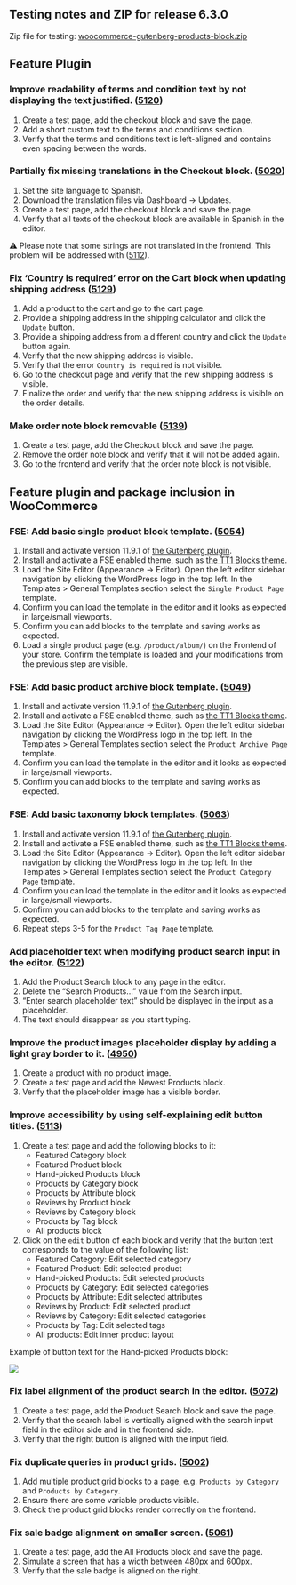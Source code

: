 ## Testing notes and ZIP for release 6.3.0

Zip file for testing: [woocommerce-gutenberg-products-block.zip](https://github.com/woocommerce/woocommerce-gutenberg-products-block/files/7552325/woocommerce-gutenberg-products-block.zip)

## Feature Plugin

### Improve readability of terms and condition text by not displaying the text justified. ([5120](https://github.com/woocommerce/woocommerce-gutenberg-products-block/pull/5120))

1. Create a test page, add the checkout block and save the page.
2. Add a short custom text to the terms and conditions section.
3. Verify that the terms and conditions text is left-aligned and contains even spacing between the words.

### Partially fix missing translations in the Checkout block. ([5020](https://github.com/woocommerce/woocommerce-gutenberg-products-block/pull/5020))

1. Set the site language to Spanish.
2. Download the translation files via Dashboard → Updates.
3. Create a test page, add the checkout block and save the page.
4. Verify that all texts of the checkout block are available in Spanish in the editor.

⚠️ Please note that some strings are not translated in the frontend. This problem will be addressed with ([5112](https://github.com/woocommerce/woocommerce-gutenberg-products-block/pull/5112)).

### Fix ‘Country is required’ error on the Cart block when updating shipping address ([5129](https://github.com/woocommerce/woocommerce-gutenberg-products-block/pull/5129))

1. Add a product to the cart and go to the cart page.
2. Provide a shipping address in the shipping calculator and click the `Update` button.
3. Provide a shipping address from a different country and click the `Update` button again.
4. Verify that the new shipping address is visible.
5. Verify that the error `Country is required` is not visible.
6. Go to the checkout page and verify that the new shipping address is visible.
7. Finalize the order and verify that the new shipping address is visible on the order details.

### Make order note block removable ([5139](https://github.com/woocommerce/woocommerce-gutenberg-products-block/pull/5139))

1. Create a test page, add the Checkout block and save the page.
2. Remove the order note block and verify that it will not be added again.
3. Go to the frontend and verify that the order note block is not visible.

## Feature plugin and package inclusion in WooCommerce

### FSE: Add basic single product block template. ([5054](https://github.com/woocommerce/woocommerce-gutenberg-products-block/pull/5054))

1. Install and activate version 11.9.1 of [the Gutenberg plugin](https://wordpress.org/plugins/gutenberg/).
2. Install and activate a FSE enabled theme, such as [the TT1 Blocks theme](https://wordpress.org/themes/tt1-blocks/).
3. Load the Site Editor (Appearance → Editor). Open the left editor sidebar navigation by clicking the WordPress logo in the top left. In the Templates > General Templates section select the `Single Product Page` template.
4. Confirm you can load the template in the editor and it looks as expected in large/small viewports.
5. Confirm you can add blocks to the template and saving works as expected.
6. Load a single product page (e.g. `/product/album/`) on the Frontend of your store. Confirm the template is loaded and your modifications from the previous step are visible.

### FSE: Add basic product archive block template. ([5049](https://github.com/woocommerce/woocommerce-gutenberg-products-block/pull/5049))

1. Install and activate version 11.9.1 of [the Gutenberg plugin](https://wordpress.org/plugins/gutenberg/).
2. Install and activate a FSE enabled theme, such as [the TT1 Blocks theme](https://wordpress.org/themes/tt1-blocks/).
3. Load the Site Editor (Appearance → Editor). Open the left editor sidebar navigation by clicking the WordPress logo in the top left. In the Templates > General Templates section select the `Product Archive Page` template.
4. Confirm you can load the template in the editor and it looks as expected in large/small viewports.
5. Confirm you can add blocks to the template and saving works as expected.

### FSE: Add basic taxonomy block templates. ([5063](https://github.com/woocommerce/woocommerce-gutenberg-products-block/pull/5063))

1. Install and activate version 11.9.1 of [the Gutenberg plugin](https://wordpress.org/plugins/gutenberg/).
2. Install and activate a FSE enabled theme, such as [the TT1 Blocks theme](https://wordpress.org/themes/tt1-blocks/).
3. Load the Site Editor (Appearance → Editor). Open the left editor sidebar navigation by clicking the WordPress logo in the top left. In the Templates > General Templates section select the `Product Category Page` template.
4. Confirm you can load the template in the editor and it looks as expected in large/small viewports.
5. Confirm you can add blocks to the template and saving works as expected.
6. Repeat steps 3-5 for the `Product Tag Page` template.

### Add placeholder text when modifying product search input in the editor. ([5122](https://github.com/woocommerce/woocommerce-gutenberg-products-block/pull/5122))

1. Add the Product Search block to any page in the editor.
2. Delete the “Search Products…” value from the Search input.
3. “Enter search placeholder text” should be displayed in the input as a placeholder.
4. The text should disappear as you start typing.

### Improve the product images placeholder display by adding a light gray border to it. ([4950](https://github.com/woocommerce/woocommerce-gutenberg-products-block/pull/4950))

1. Create a product with no product image.
2. Create a test page and add the Newest Products block.
3. Verify that the placeholder image has a visible border.

### Improve accessibility by using self-explaining edit button titles. ([5113](https://github.com/woocommerce/woocommerce-gutenberg-products-block/pull/5113))

1. Create a test page and add the following blocks to it:
    - Featured Category block
    - Featured Product block
    - Hand-picked Products block
    - Products by Category block
    - Products by Attribute block
    - Reviews by Product block
    - Reviews by Category block
    - Products by Tag block
    - All products block
2. Click on the `edit` button of each block and verify that the button text corresponds to the value of the following list:
    - Featured Category: Edit selected category
    - Featured Product: Edit selected product
    - Hand-picked Products: Edit selected products
    - Products by Category: Edit selected categories
    - Products by Attribute: Edit selected attributes
    - Reviews by Product: Edit selected product
    - Reviews by Category: Edit selected categories
    - Products by Tag: Edit selected tags
    - All products: Edit inner product layout

Example of button text for the Hand-picked Products block:

![](https://user-images.githubusercontent.com/3323310/141891543-5ef2d0d5-fba7-407a-a731-daee53b9a70d.png)

### Fix label alignment of the product search in the editor. ([5072](https://github.com/woocommerce/woocommerce-gutenberg-products-block/pull/5072))

1. Create a test page, add the Product Search block and save the page.
2. Verify that the search label is vertically aligned with the search input field in the editor side and in the frontend side.
3. Verify that the right button is aligned with the input field.

### Fix duplicate queries in product grids. ([5002](https://github.com/woocommerce/woocommerce-gutenberg-products-block/pull/5002))

1. Add multiple product grid blocks to a page, e.g. `Products by Category` and `Products by Category`.
2. Ensure there are some variable products visible.
3. Check the product grid blocks render correctly on the frontend.

### Fix sale badge alignment on smaller screen. ([5061](https://github.com/woocommerce/woocommerce-gutenberg-products-block/pull/5061))

1. Create a test page, add the All Products block and save the page.
2. Simulate a screen that has a width between 480px and 600px.
3. Verify that the sale badge is aligned on the right.
